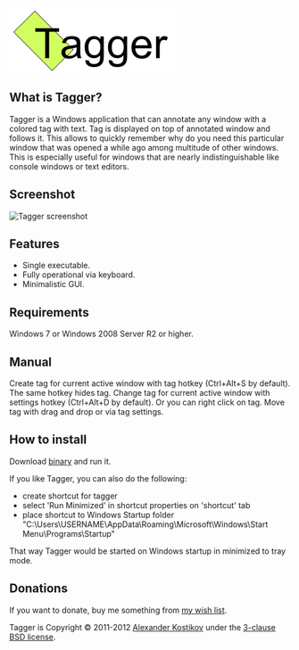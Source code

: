 <img src="https://github.com/FallenGameR/Tagger/raw/master/info/Logo.png" alt="Tagger logo" height="120" width="300" align="middle">

What is Tagger?
---------------
Tagger is a Windows application that can annotate any window with a colored tag with text. Tag is displayed on top of annotated window and follows it. This allows to quickly remember why do you need this particular window that was opened a while ago among multitude of other windows. This is especially useful for windows that are nearly indistinguishable like console windows or text editors.

Screenshot
----------
<img alt="Tagger screenshot" />

Features
--------
- Single executable.
- Fully operational via keyboard.
- Minimalistic GUI.

Requirements
------------
Windows 7 or Windows 2008 Server R2 or higher.

Manual
------
Create tag for current active window with tag hotkey (Ctrl+Alt+S by default). The same hotkey hides tag.
Change tag for current active window with settings hotkey (Ctrl+Alt+D by default). Or you can right click on tag.
Move tag with drag and drop or via tag settings.

How to install
--------------
Download [binary](https://github.com/FallenGameR/Tagger/raw/master/bins/Tagger.exe) and run it.

If you like Tagger, you can also do the following:
- create shortcut for tagger
- select 'Run Minimized' in shortcut properties on 'shortcut' tab
- place shortcut to Windows Startup folder "C:\Users\USERNAME\AppData\Roaming\Microsoft\Windows\Start Menu\Programs\Startup"

That way Tagger would be started on Windows startup in minimized to tray mode.

Donations
--------------------------------
If you want to donate, buy me something from [my wish list](http://www.amazon.com/gp/registry/wishlist/J8ORBQBR43HG).

Tagger is Copyright &copy; 2011-2012 [Alexander Kostikov](http://fallengamer.livejournal.com/) under the [3-clause BSD license](https://github.com/AutoMapper/AutoMapper/blob/master/LICENSE.txt).
